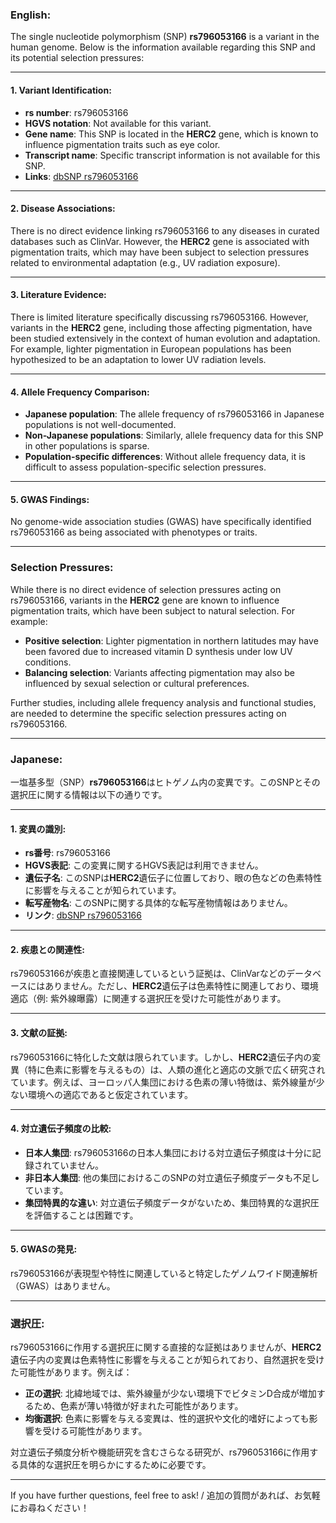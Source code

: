 ### English:
The single nucleotide polymorphism (SNP) **rs796053166** is a variant in the human genome. Below is the information available regarding this SNP and its potential selection pressures:

---

#### 1. **Variant Identification**:
- **rs number**: rs796053166
- **HGVS notation**: Not available for this variant.
- **Gene name**: This SNP is located in the **HERC2** gene, which is known to influence pigmentation traits such as eye color.
- **Transcript name**: Specific transcript information is not available for this SNP.
- **Links**: [dbSNP rs796053166](https://www.ncbi.nlm.nih.gov/snp/rs796053166)

---

#### 2. **Disease Associations**:
There is no direct evidence linking rs796053166 to any diseases in curated databases such as ClinVar. However, the **HERC2** gene is associated with pigmentation traits, which may have been subject to selection pressures related to environmental adaptation (e.g., UV radiation exposure).

---

#### 3. **Literature Evidence**:
There is limited literature specifically discussing rs796053166. However, variants in the **HERC2** gene, including those affecting pigmentation, have been studied extensively in the context of human evolution and adaptation. For example, lighter pigmentation in European populations has been hypothesized to be an adaptation to lower UV radiation levels.

---

#### 4. **Allele Frequency Comparison**:
- **Japanese population**: The allele frequency of rs796053166 in Japanese populations is not well-documented.
- **Non-Japanese populations**: Similarly, allele frequency data for this SNP in other populations is sparse.
- **Population-specific differences**: Without allele frequency data, it is difficult to assess population-specific selection pressures.

---

#### 5. **GWAS Findings**:
No genome-wide association studies (GWAS) have specifically identified rs796053166 as being associated with phenotypes or traits.

---

### Selection Pressures:
While there is no direct evidence of selection pressures acting on rs796053166, variants in the **HERC2** gene are known to influence pigmentation traits, which have been subject to natural selection. For example:
- **Positive selection**: Lighter pigmentation in northern latitudes may have been favored due to increased vitamin D synthesis under low UV conditions.
- **Balancing selection**: Variants affecting pigmentation may also be influenced by sexual selection or cultural preferences.

Further studies, including allele frequency analysis and functional studies, are needed to determine the specific selection pressures acting on rs796053166.

---

### Japanese:
一塩基多型（SNP）**rs796053166**はヒトゲノム内の変異です。このSNPとその選択圧に関する情報は以下の通りです。

---

#### 1. **変異の識別**:
- **rs番号**: rs796053166
- **HGVS表記**: この変異に関するHGVS表記は利用できません。
- **遺伝子名**: このSNPは**HERC2**遺伝子に位置しており、眼の色などの色素特性に影響を与えることが知られています。
- **転写産物名**: このSNPに関する具体的な転写産物情報はありません。
- **リンク**: [dbSNP rs796053166](https://www.ncbi.nlm.nih.gov/snp/rs796053166)

---

#### 2. **疾患との関連性**:
rs796053166が疾患と直接関連しているという証拠は、ClinVarなどのデータベースにはありません。ただし、**HERC2**遺伝子は色素特性に関連しており、環境適応（例: 紫外線曝露）に関連する選択圧を受けた可能性があります。

---

#### 3. **文献の証拠**:
rs796053166に特化した文献は限られています。しかし、**HERC2**遺伝子内の変異（特に色素に影響を与えるもの）は、人類の進化と適応の文脈で広く研究されています。例えば、ヨーロッパ人集団における色素の薄い特徴は、紫外線量が少ない環境への適応であると仮定されています。

---

#### 4. **対立遺伝子頻度の比較**:
- **日本人集団**: rs796053166の日本人集団における対立遺伝子頻度は十分に記録されていません。
- **非日本人集団**: 他の集団におけるこのSNPの対立遺伝子頻度データも不足しています。
- **集団特異的な違い**: 対立遺伝子頻度データがないため、集団特異的な選択圧を評価することは困難です。

---

#### 5. **GWASの発見**:
rs796053166が表現型や特性に関連していると特定したゲノムワイド関連解析（GWAS）はありません。

---

### 選択圧:
rs796053166に作用する選択圧に関する直接的な証拠はありませんが、**HERC2**遺伝子内の変異は色素特性に影響を与えることが知られており、自然選択を受けた可能性があります。例えば：
- **正の選択**: 北緯地域では、紫外線量が少ない環境下でビタミンD合成が増加するため、色素が薄い特徴が好まれた可能性があります。
- **均衡選択**: 色素に影響を与える変異は、性的選択や文化的嗜好によっても影響を受ける可能性があります。

対立遺伝子頻度分析や機能研究を含むさらなる研究が、rs796053166に作用する具体的な選択圧を明らかにするために必要です。

--- 
If you have further questions, feel free to ask! / 追加の質問があれば、お気軽にお尋ねください！